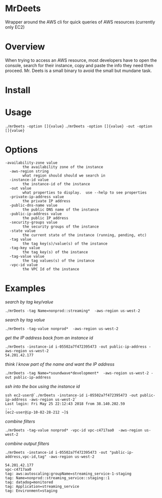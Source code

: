 # MrDeets
Wrapper around the AWS cli for quick queries of AWS resources (currently only EC2) 

# Overview
When trying to access an AWS resource, most developers have to open the console, search for their instance, copy and paste the info they need then proceed.  Mr. Deets is a small binary to avoid the small but mundane task.  

# Install


# Usage 
` ./mrDeets -option []{value} ` 
` ./mrDeets -option []{value} -out -option []{value} ` 

# Options
```shell
-availability-zone value
    	the availability zone of the instance
  -aws-region string
    	what region should should we search in
  -instance-id value
    	the instance-id of the instance
  -out value
    	what properties to display.  use --help to see properties
  -private-ip-address value
    	the private IP address
  -public-dns-name value
    	the public DNS name of the instance
  -public-ip-address value
    	the public IP address
  -security-groups value
    	the security groups of the instance
  -state value
    	the current state of the instance (running, pending, etc)
  -tag value
    	the tag key(s)/value(s) of the instance
  -tag-key value
    	the tag key(s) of the instance
  -tag-value value
    	the tag values(s) of the instance
  -vpc-id value
    	the VPC Id of the instance
```

# Examples 
*search by tag key/value*
```shell 
./mrDeets -tag Name=nonprod::streaming*  -aws-region us-west-2
```
*search by tag value*
```shell 
./mrDeets -tag-value nonprod*  -aws-region us-west-2
```
*get the IP address back from an instance id* 
```shell  
./mrDeets -instance-id i-05502a7f472395473 -out public-ip-address -aws-region us-west-2
54.201.42.177
```
*think I know part of the name and want the IP address* 
```shell 
./mrDeets -tag Name=*soundwave*development*  -aws-region us-west-2 -out public-ip-address
```
*ssh into the box using the instance id*
```shell 
ssh ec2-user@`./mrDeets -instance-id i-05502a7f472395473 -out public-ip-address -aws-region us-west-2`
Last login: Fri May 25 22:12:43 2018 from 38.140.202.59
...
[ec2-user@ip-10-82-28-212 ~]$
```
*combine filters* 
```shell 
./mrDeets -tag-value nonprod* -vpc-id vpc-c4717aa0  -aws-region us-west-2
``` 
*combine output filters*
``` shell 
./mrDeets -instance-id i-05502a7f472395473 -out "public-ip-address,vpc-id,tag" -aws-region us-west-2

54.201.42.177
vpc-c4717aa0
tag: aws:autoscaling:groupName=streaming_service-1-staging
tag: Name=nonprod::streaming_service::staging::1
tag: datadog=monitored
tag: Application=streaming_service
tag: Environment=staging
```
 
